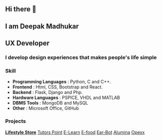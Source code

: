 ## Hi there 👋
## I am Deepak Madhukar
## UX Developer
### I develop design experiences that makes people's life simple
### Skill
- **Programming Languages** : Python, C and C++.
- **Frontend** : Html, CSS, Bootstrap and React.
- **Backend** : Flask, Django and Php.
- **Hardware Languages** : PSPICE, VHDL and MATLAB
- **DBMS Tools** : MongoDB and MySQL
- **Other** : Microsoft Office, GitHub


<!--
**deepak-madhukar/deepak-madhukar** is a ✨ _special_ ✨ repository because its `README.md` (this file) appears on your GitHub profile.

Here are some ideas to get you started:

- 🔭 I’m currently working on ...
- 🌱 I’m currently learning ...
- 👯 I’m looking to collaborate on ...
- 🤔 I’m looking for help with ...
- 💬 Ask me about ...
- 📫 How to reach me: ...
- 😄 Pronouns: ...
- ⚡ Fun fact: ...
-->

### Projects
[**Lifestyle Store**](https://github.com/deepak-madhukar/Lifestyle-Store)
[Tutors Point](https://github.com/deepak-madhukar/Tutorspoint)
[E-Learn](https://github.com/deepak-madhukar/ELearn)
[E-food](https://github.com/deepak-madhukar/EFood)
[Ear-Bot](https://github.com/deepak-madhukar/EarBot)
[Alumina](https://github.com/deepak-madhukar/Alumini-Management)
[Opexx](https://github.com/deepak-madhukar/Opexx)



